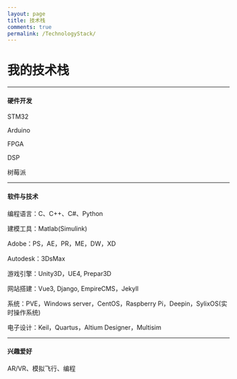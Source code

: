 ```yaml
---
layout: page
title: 技术栈
comments: true
permalink: /TechnologyStack/
---
```

# 我的技术栈

---

#### 硬件开发

STM32

Arduino

FPGA

DSP

树莓派

---

#### 软件与技术

编程语言：C、C++、C#、Python

建模工具：Matlab(Simulink)

Adobe：PS，AE，PR，ME，DW，XD

Autodesk：3DsMax

游戏引擎：Unity3D，UE4, Prepar3D

网站搭建：Vue3, Django, EmpireCMS，Jekyll

系统：PVE，Windows server，CentOS，Raspberry Pi，Deepin，SylixOS(实时操作系统)

电子设计：Keil，Quartus，Altium Designer，Multisim

---

#### 兴趣爱好

AR/VR、模拟飞行、编程




